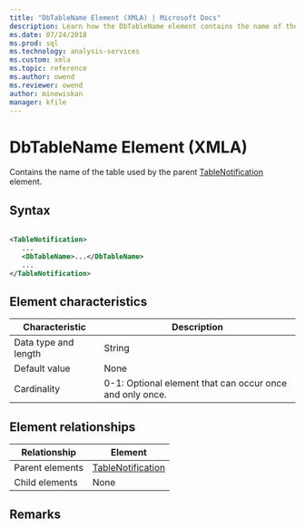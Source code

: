 ```yaml
---
title: "DbTableName Element (XMLA) | Microsoft Docs"
description: Learn how the DbTableName element contains the name of the table used by the parent TableNotification element.
ms.date: 07/24/2018
ms.prod: sql
ms.technology: analysis-services
ms.custom: xmla
ms.topic: reference
ms.author: owend
ms.reviewer: owend
author: minewiskan
manager: kfile
---
```

# DbTableName Element (XMLA)

  Contains the name of the table used by the parent [TableNotification](../xml-elements-properties/tablenotification-element-xmla.md) element.  
  
## Syntax  
  
```xml  
  
<TableNotification>  
   ...  
   <DbTableName>...</DbTableName>  
   ...  
</TableNotification>  
```  
  
## Element characteristics  
  
|Characteristic|Description|  
|--------------------|-----------------|  
|Data type and length|String|  
|Default value|None|  
|Cardinality|0-1: Optional element that can occur once and only once.|  
  
## Element relationships  
  
|Relationship|Element|  
|------------------|-------------|  
|Parent elements|[TableNotification](../xml-elements-properties/tablenotification-element-xmla.md)|  
|Child elements|None|  
  
## Remarks  
